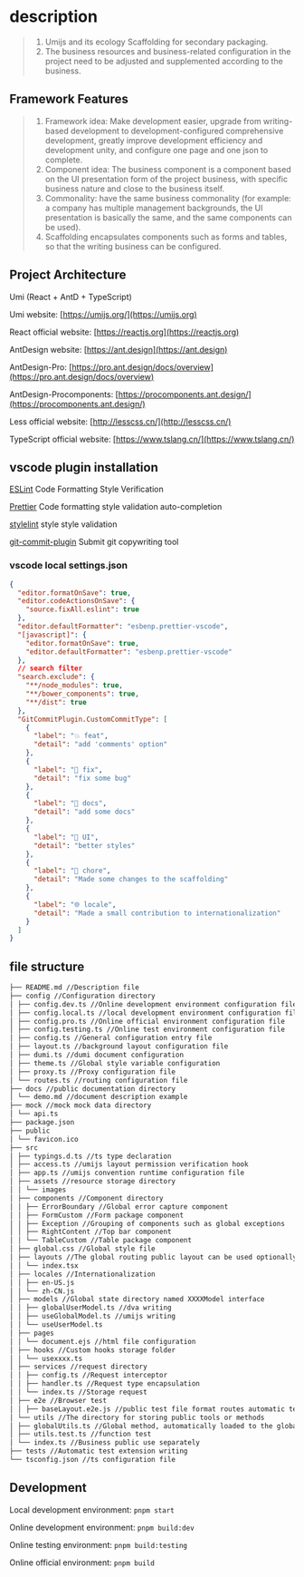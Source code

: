 # description

> 1. Umijs and its ecology Scaffolding for secondary packaging.
> 2. The business resources and business-related configuration in the project need to be adjusted and supplemented according to the business.

## Framework Features

> 1. Framework idea: Make development easier, upgrade from writing-based development to development-configured comprehensive development, greatly improve development efficiency and development unity, and configure one page and one json to complete.
> 1. Component idea: The business component is a component based on the UI presentation form of the project business, with specific business nature and close to the business itself.
> 1. Commonality: have the same business commonality (for example: a company has multiple management backgrounds, the UI presentation is basically the same, and the same components can be used).
> 1. Scaffolding encapsulates components such as forms and tables, so that the writing business can be configured.

## Project Architecture

Umi (React + AntD + TypeScript)

Umi website: [https://umijs.org/](https://umijs.org)

React official website: [https://reactjs.org](https://reactjs.org)

AntDesign website: [https://ant.design](https://ant.design)

AntDesign-Pro: [https://pro.ant.design/docs/overview](https://pro.ant.design/docs/overview)

AntDesign-Procomponents: [https://procomponents.ant.design/](https://procomponents.ant.design/)

Less official website: [http://lesscss.cn/](http://lesscss.cn/)

TypeScript official website: [https://www.tslang.cn/](https://www.tslang.cn/)

## vscode plugin installation

[ESLint](https://marketplace.visualstudio.com/items?itemName=dbaeumer.vscode-eslint) Code Formatting Style Verification

[Prettier](https://marketplace.visualstudio.com/items?itemName=esbenp.prettier-vscode) Code formatting style validation auto-completion

[stylelint](https://marketplace.visualstudio.com/items?itemName=stylelint.vscode-stylelint) style style validation

[git-commit-plugin](https://marketplace.visualstudio.com/items?itemName=redjue.git-commit-plugin) Submit git copywriting tool

### vscode local settings.json

```json
{
  "editor.formatOnSave": true,
  "editor.codeActionsOnSave": {
    "source.fixAll.eslint": true
  },
  "editor.defaultFormatter": "esbenp.prettier-vscode",
  "[javascript]": {
    "editor.formatOnSave": true,
    "editor.defaultFormatter": "esbenp.prettier-vscode"
  },
  // search filter
  "search.exclude": {
    "**/node_modules": true,
    "**/bower_components": true,
    "**/dist": true
  },
  "GitCommitPlugin.CustomCommitType": [
    {
      "label": "💥 feat",
      "detail": "add 'comments' option"
    },
    {
      "label": "🐛 fix",
      "detail": "fix some bug"
    },
    {
      "label": "📝 docs",
      "detail": "add some docs"
    },
    {
      "label": "🌷 UI",
      "detail": "better styles"
    },
    {
      "label": "🏰 chore",
      "detail": "Made some changes to the scaffolding"
    },
    {
      "label": "🌐 locale",
      "detail": "Made a small contribution to internationalization"
    }
  ]
}
```

## file structure

```txt
├── README.md //Description file
├── config //Configuration directory
│ ├── config.dev.ts //Online development environment configuration file
│ ├── config.local.ts //local development environment configuration file
│ ├── config.pro.ts //Online official environment configuration file
│ ├── config.testing.ts //Online test environment configuration file
│ ├── config.ts //General configuration entry file
│ ├── layout.ts //background layout configuration file
│ ├── dumi.ts //dumi document configuration
│ ├── theme.ts //Global style variable configuration
│ ├── proxy.ts //Proxy configuration file
│ └── routes.ts //routing configuration file
├── docs //public documentation directory
│ └── demo.md //document description example
├── mock //mock mock data directory
│ └── api.ts
├── package.json
├── public
│ └── favicon.ico
├── src
│ ├── typings.d.ts //ts type declaration
│ ├── access.ts //umijs layout permission verification hook
│ ├── app.ts //umijs convention runtime configuration file
│ ├── assets //resource storage directory
│ │ └── images
│ ├── components //Component directory
│ │ ├── ErrorBoundary //Global error capture component
│ │ ├── FormCustom //Form package component
│ │ ├── Exception //Grouping of components such as global exceptions
│ │ ├── RightContent //Top bar component
│ │ └── TableCustom //Table package component
│ ├── global.css //Global style file
│ ├── layouts //The global routing public layout can be used optionally
│ │ └── index.tsx
│ ├── locales //Internationalization
│ │ ├── en-US.js
│ │ └── zh-CN.js
│ ├── models //Global state directory named XXXXModel interface
│ │ ├── globalUserModel.ts //dva writing
│ │ ├── useGlobalModel.ts //umijs writing
│ │ └── useUserModel.ts
│ ├── pages
│ │ └── document.ejs //html file configuration
│ ├── hooks //Custom hooks storage folder
│ │ └── usexxxx.ts
│ ├── services //request directory
│ │ ├── config.ts //Request interceptor
│ │ ├── handler.ts //Request type encapsulation
│ │ └── index.ts //Storage request
│ ├── e2e //Browser test
│ │ ├── baseLayout.e2e.js //public test file format routes automatic test page
│ └── utils //The directory for storing public tools or methods
│ ├── globalUtils.ts //Global method, automatically loaded to the global when webpack compiles
│ ├── utils.test.ts //function test
│ └── index.ts //Business public use separately
├── tests //Automatic test extension writing
└── tsconfig.json //ts configuration file

```

## Development

Local development environment: `pnpm start`

Online development environment: `pnpm build:dev`

Online testing environment: `pnpm build:testing`

Online official environment: `pnpm build`
